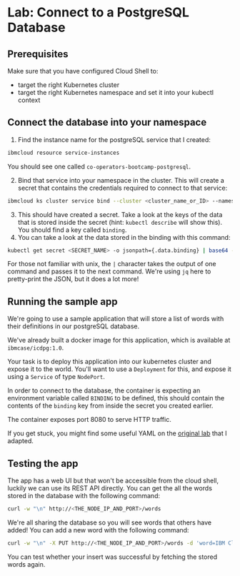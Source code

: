# Lab: Connect to a PostgreSQL Database

## Prerequisites

Make sure that you have configured Cloud Shell to:

- target the right Kubernetes cluster
- target the right Kubernetes namespace and set it into your kubectl context

## Connect the database into your namespace

1. Find the instance name for the postgreSQL service that I created:

```sh
ibmcloud resource service-instances
```

You should see one called `co-operators-bootcamp-postgresql`.

2. Bind that service into your namespace in the cluster. This will create a secret that contains the credentials required to connect to that service:

```sh
ibmcloud ks cluster service bind --cluster <cluster_name_or_ID> --namespace <your_namespace> --service <service_instance_name>
```

3. This should have created a secret. Take a look at the keys of the data that is stored inside the secret (hint: `kubectl describe` will show this). You should find a key called `binding`.
4. You can take a look at the data stored in the binding with this command:

```sh
kubectl get secret <SECRET_NAME> -o jsonpath={.data.binding} | base64 -d | jq
```

For those not familiar with unix, the `|` character takes the output of one command and passes it to the next command. We're using `jq` here to pretty-print the JSON, but it does a lot more!

## Running the sample app

We're going to use a sample application that will store a list of words with their definitions in our postgreSQL database.

We've already built a docker image for this application, which is available at `ibmcase/icdpg:1.0`.

Your task is to deploy this application into our kubernetes cluster and expose it to the world. You'll want to use a `Deployment` for this, and expose it using a `Service` of type `NodePort`.

In order to connect to the database, the container is expecting an environment variable called `BINDING` to be defined, this should contain the contents of the `binding` key from inside the secret you created earlier.

The container exposes port 8080 to serve HTTP traffic.

If you get stuck, you might find some useful YAML on the [original lab](https://cloudnative101.dev/electives/data-services/activities/labs/lab1/) that I adapted.

## Testing the app

The app has a web UI but that won't be accessible from the cloud shell, luckily we can use its REST API directly. You can get the all the words stored in the database with the following command:

```sh
curl -w "\n" http://<THE_NODE_IP_AND_PORT>/words
```

We're all sharing the database so you will see words that others have added! You can add a new word with the following command:

```sh
curl -w "\n" -X PUT http://<THE_NODE_IP_AND_PORT>/words -d 'word=IBM Cloud' -d 'definition=is awesome'
```

You can test whether your insert was successful by fetching the stored words again.
